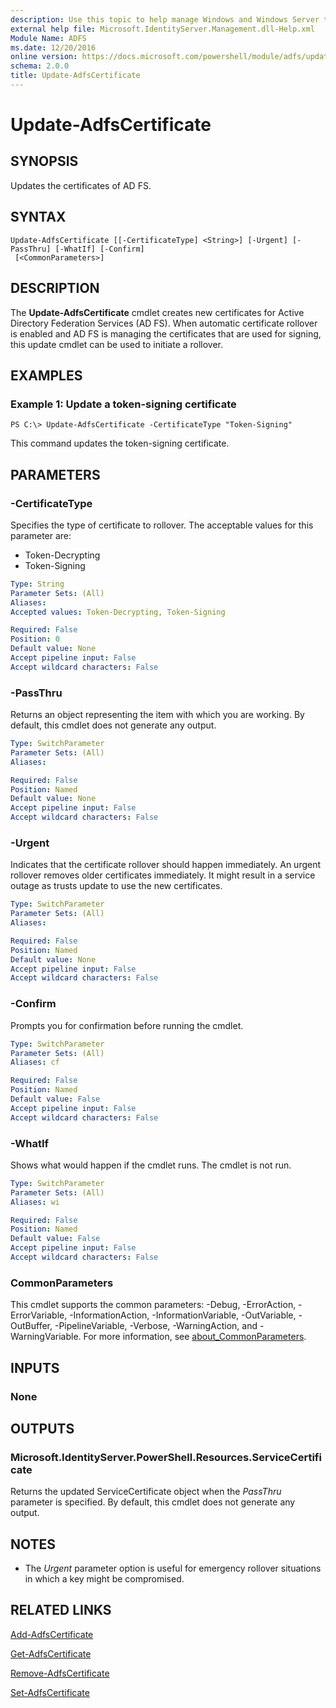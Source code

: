 ```yaml
---
description: Use this topic to help manage Windows and Windows Server technologies with Windows PowerShell.
external help file: Microsoft.IdentityServer.Management.dll-Help.xml
Module Name: ADFS
ms.date: 12/20/2016
online version: https://docs.microsoft.com/powershell/module/adfs/update-adfscertificate?view=windowsserver2022-ps&wt.mc_id=ps-gethelp
schema: 2.0.0
title: Update-AdfsCertificate
---
```


# Update-AdfsCertificate

## SYNOPSIS
Updates the certificates of AD FS.

## SYNTAX

```
Update-AdfsCertificate [[-CertificateType] <String>] [-Urgent] [-PassThru] [-WhatIf] [-Confirm]
 [<CommonParameters>]
```

## DESCRIPTION
The **Update-AdfsCertificate** cmdlet creates new certificates for Active Directory Federation Services (AD FS).
When automatic certificate rollover is enabled and AD FS is managing the certificates that are used for signing, this update cmdlet can be used to initiate a rollover.

## EXAMPLES

### Example 1: Update a token-signing certificate
```
PS C:\> Update-AdfsCertificate -CertificateType "Token-Signing"
```

This command updates the token-signing certificate.

## PARAMETERS

### -CertificateType
Specifies the type of certificate to rollover.
The acceptable values for this parameter are:

- Token-Decrypting
- Token-Signing

```yaml
Type: String
Parameter Sets: (All)
Aliases: 
Accepted values: Token-Decrypting, Token-Signing

Required: False
Position: 0
Default value: None
Accept pipeline input: False
Accept wildcard characters: False
```

### -PassThru
Returns an object representing the item with which you are working.
By default, this cmdlet does not generate any output.

```yaml
Type: SwitchParameter
Parameter Sets: (All)
Aliases: 

Required: False
Position: Named
Default value: None
Accept pipeline input: False
Accept wildcard characters: False
```

### -Urgent
Indicates that the certificate rollover should happen immediately.
An urgent rollover removes older certificates immediately.
It might result in a service outage as trusts update to use the new certificates.

```yaml
Type: SwitchParameter
Parameter Sets: (All)
Aliases: 

Required: False
Position: Named
Default value: None
Accept pipeline input: False
Accept wildcard characters: False
```

### -Confirm
Prompts you for confirmation before running the cmdlet.

```yaml
Type: SwitchParameter
Parameter Sets: (All)
Aliases: cf

Required: False
Position: Named
Default value: False
Accept pipeline input: False
Accept wildcard characters: False
```

### -WhatIf
Shows what would happen if the cmdlet runs.
The cmdlet is not run.

```yaml
Type: SwitchParameter
Parameter Sets: (All)
Aliases: wi

Required: False
Position: Named
Default value: False
Accept pipeline input: False
Accept wildcard characters: False
```

### CommonParameters
This cmdlet supports the common parameters: -Debug, -ErrorAction, -ErrorVariable, -InformationAction, -InformationVariable, -OutVariable, -OutBuffer, -PipelineVariable, -Verbose, -WarningAction, and -WarningVariable. For more information, see [about_CommonParameters](https://go.microsoft.com/fwlink/?LinkID=113216).

## INPUTS

### None

## OUTPUTS

### Microsoft.IdentityServer.PowerShell.Resources.ServiceCertificate

Returns the updated ServiceCertificate object when the *PassThru* parameter is specified. By default, this cmdlet does not generate any output.

## NOTES
* The *Urgent* parameter option is useful for emergency rollover situations in which a key might be compromised.

## RELATED LINKS

[Add-AdfsCertificate](./Add-AdfsCertificate.md)

[Get-AdfsCertificate](./Get-AdfsCertificate.md)

[Remove-AdfsCertificate](./Remove-AdfsCertificate.md)

[Set-AdfsCertificate](./Set-AdfsCertificate.md)

